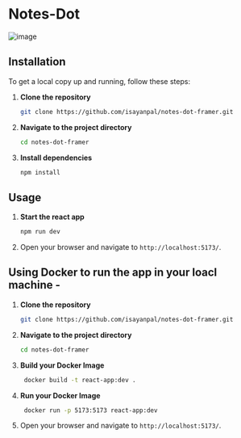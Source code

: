 # Notes-Dot

![image](https://github.com/isayanpal/notes-dot-framer/assets/102523492/1e823487-4f39-4696-9f5f-be8599b876f3)

## Installation

To get a local copy up and running, follow these steps:

1. **Clone the repository**

   ```sh
   git clone https://github.com/isayanpal/notes-dot-framer.git
   ```

2. **Navigate to the project directory**

   ```sh
   cd notes-dot-framer
   ```

3. **Install dependencies**

   ```sh
   npm install
   ```

## Usage

1. **Start the react app**

   ```sh
   npm run dev
   ```

2. Open your browser and navigate to `http://localhost:5173/`.

## Using Docker to run the app in your loacl machine -

1. **Clone the repository**

   ```sh
   git clone https://github.com/isayanpal/notes-dot-framer.git
   ```

2. **Navigate to the project directory**

   ```sh
   cd notes-dot-framer
   ```

3. **Build your Docker Image**

   ```sh
    docker build -t react-app:dev .
   ```

4. **Run your Docker Image**

   ```sh
    docker run -p 5173:5173 react-app:dev
   ```

5. Open your browser and navigate to `http://localhost:5173/`.
